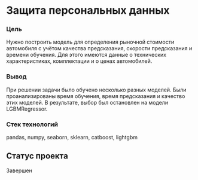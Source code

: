 # Защита персональных данных
### Цель
Нужно построить модель для определения рыночной стоимости автомобиля с учётом качества предсказания, скорости предсказания и времени обучения. Для этого имеются данные о технических характеристиках, комплектации и  о ценах автомобилей.
### Вывод
При решении задачи было обучено несколько разных моделей. Были проанализированы время обучения, время предсказания и качество этих моделей. В результате, выбор был остановлен на модели LGBMRegressor.
### Стек технологий
pandas, numpy, seaborn, sklearn, catboost, lightgbm
## Статус проекта
Завершен
